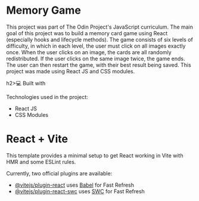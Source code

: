 <h1 id="title">Memory Game</h1>

<p id="description">This project was part of The Odin Project's JavaScript curriculum. The main goal of this project was to build a memory card game using React (especially hooks and lifecycle methods). The game consists of six levels of difficulty, in which in each level, the user must click on all images exactly once. When the user clicks on an image, the cards are all randomly redistributed. If the user clicks on the same image twice, the game ends. The user can then restart the game, with their best result being saved. This project was made using React JS and CSS modules. </p>

h2>💻 Built with</h2>

Technologies used in the project:

*   React JS
*   CSS Modules



# React + Vite

This template provides a minimal setup to get React working in Vite with HMR and some ESLint rules.

Currently, two official plugins are available:

- [@vitejs/plugin-react](https://github.com/vitejs/vite-plugin-react/blob/main/packages/plugin-react/README.md) uses [Babel](https://babeljs.io/) for Fast Refresh
- [@vitejs/plugin-react-swc](https://github.com/vitejs/vite-plugin-react-swc) uses [SWC](https://swc.rs/) for Fast Refresh
